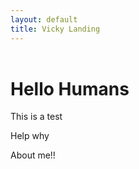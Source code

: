 ```yaml
---
layout: default
title: Vicky Landing
---
```

<header>
  <!-- TL;DR -->
</header>

<html>
    <body>
        <h1> Hello Humans </h1>
        <p> This is a test</p>
        <p> Help why </p>
        <a herf=aboutme.html> About me!! <a>
    </body>
</html>
